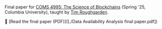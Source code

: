 Final paper for [COMS 4995: The Science of Blockchains](https://timroughgarden.org/s25/) (Spring '25, Columbia University), taught by [Tim Roughgarden](https://timroughgarden.org).


📄 [Read the final paper (PDF)]([./Data Availability Analysis final paper.pdf])

